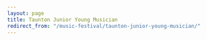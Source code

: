 ```yaml
---
layout: page
title: Taunton Junior Young Musician
redirect_from: "/music-festival/taunton-junior-young-musician/"
---
```


